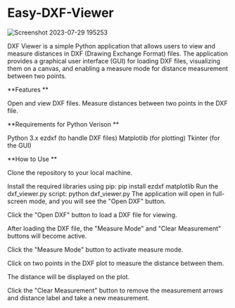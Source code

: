 # Easy-DXF-Viewer
![Screenshot 2023-07-29 195253](https://github.com/georgeh1ll/Easy-DXF-Viewer/assets/11806169/654db9c5-e5e0-4d3b-96b1-54d3fc53a820)

DXF Viewer is a simple Python application that allows users to view and measure distances in DXF (Drawing Exchange Format) files. The application provides a graphical user interface (GUI) for loading DXF files, visualizing them on a canvas, and enabling a measure mode for distance measurement between two points.

**Features
**

Open and view DXF files.
Measure distances between two points in the DXF file.

**Requirements for Python Verison
**

Python 3.x
ezdxf (to handle DXF files)
Matplotlib (for plotting)
Tkinter (for the GUI)

**How to Use
**

Clone the repository to your local machine.

Install the required libraries using pip:
pip install ezdxf matplotlib
Run the dxf_viewer.py script:
python dxf_viewer.py
The application will open in full-screen mode, and you will see the "Open DXF" button.

Click the "Open DXF" button to load a DXF file for viewing.

After loading the DXF file, the "Measure Mode" and "Clear Measurement" buttons will become active.

Click the "Measure Mode" button to activate measure mode.

Click on two points in the DXF plot to measure the distance between them.

The distance will be displayed on the plot.

Click the "Clear Measurement" button to remove the measurement arrows and distance label and take a new measurement.
